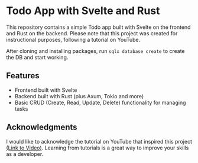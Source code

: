 # Todo App with Svelte and Rust

This repository contains a simple Todo app built with Svelte on the frontend and Rust on the backend. Please note that this project was created for instructional purposes, following a tutorial on YouTube.

After cloning and installing packages, run `sqlx database create` to create the DB and start working.

## Features

- Frontend built with Svelte
- Backend built with Rust (plus Axum, Tokio and more)
- Basic CRUD (Create, Read, Update, Delete) functionality for managing tasks

## Acknowledgments

I would like to acknowledge the tutorial on YouTube that inspired this project [(Link to Video)](https://www.youtube.com/watch?v=w7is2bCTUg0&t=1s). Learning from tutorials is a great way to improve your skills as a developer.
